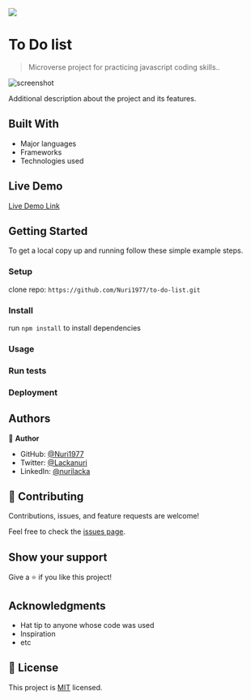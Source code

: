 ![](https://img.shields.io/badge/Microverse-blueviolet)

# To Do list

> Microverse project for practicing javascript coding skills..

![screenshot](./app_screenshot.png)

Additional description about the project and its features.

## Built With

- Major languages
- Frameworks
- Technologies used

## Live Demo

[Live Demo Link](https://livedemo.com)


## Getting Started

To get a local copy up and running follow these simple example steps.

### Setup
clone repo: `https://github.com/Nuri1977/to-do-list.git`

### Install
run `npm install` to install dependencies

### Usage

### Run tests

### Deployment



## Authors

👤 **Author**

- GitHub: [@Nuri1977](https://github.com/Nuri1977)
- Twitter: [@Lackanuri](https://twitter.com/LackaNuri)
- LinkedIn: [@nurilacka](https://www.linkedin.com/in/nuri-lacka-7141b01ba/)


## 🤝 Contributing

Contributions, issues, and feature requests are welcome!

Feel free to check the [issues page](../../issues/).

## Show your support

Give a ⭐️ if you like this project!

## Acknowledgments

- Hat tip to anyone whose code was used
- Inspiration
- etc

## 📝 License

This project is [MIT](./MIT.md) licensed.